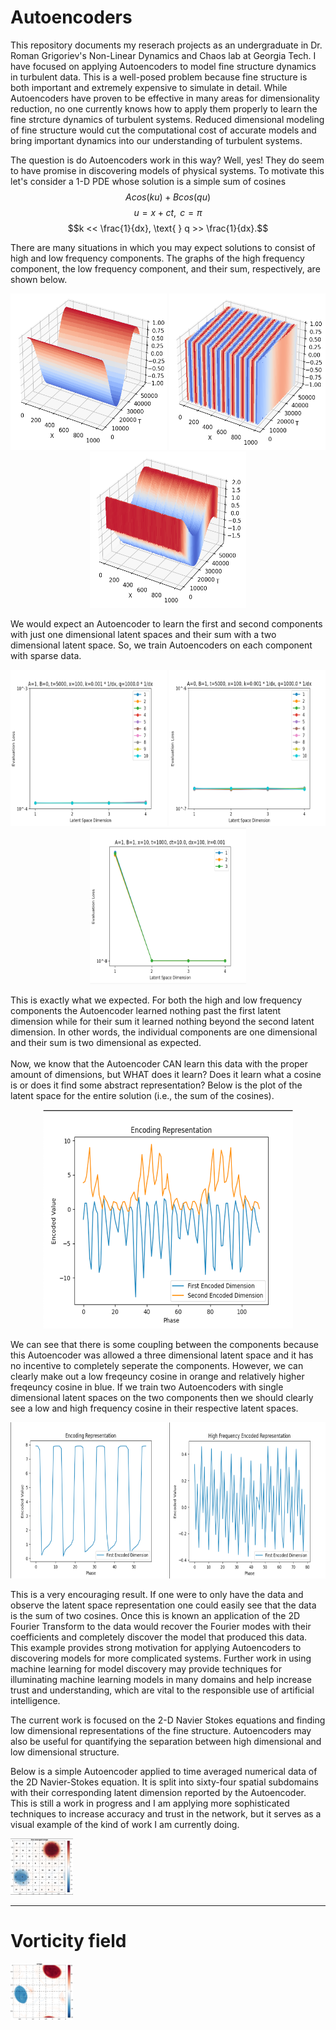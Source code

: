 # Autoencoders
This repository documents my reserach projects as an undergraduate in Dr. Roman Grigoriev's Non-Linear Dynamics and Chaos lab at Georgia Tech.
I have focused on applying Autoencoders to model fine structure dynamics in turbulent data. This is a well-posed problem because fine structure is both important and extremely expensive to simulate in detail. While Autoencoders have proven to be effective in many areas for dimensionality reduction, no one currently knows how to apply them properly to learn the fine strcture dynamics of turbulent systems.  Reduced dimensional modeling of fine structure would cut the computational cost of accurate models and bring important dynamics into our understanding of turbulent systems. 

The question is do Autoencoders work in this way? Well, yes! They do seem to have promise in discovering models of physical systems. To motivate this let's consider a 1-D PDE whose solution is a simple sum of cosines
$$Acos(ku) + Bcos(qu)$$
$$u=x+ct, \text{   } c=\pi$$
$$k << \frac{1}{dx}, \text{    } q >> \frac{1}{dx}.$$

There are many situations in which you may expect solutions to consist of high and low frequency components. The graphs of the high frequency component, the low frequency component, and their sum, respectively, are shown below.
<p float="left" align="center">
<img
  src="images/high.png"
  alt="Alt text"
  title="Low Frequency"
  width="250" height="250">
<img
  src="images/low.png"
  alt="Alt text"
  title="High Frequency"
  width="250" height="250">
<img
  src="images/sum.png"
  alt="Alt text"
  title="Sum"
  width="250" height="250">
</p>

We would expect an Autoencoder to learn the first and second components with just one dimensional latent spaces and their sum with a two dimensional latent space. So, we train Autoencoders on each component with sparse data.

<p float="left" align="center">
<img
  src="images/lowAE.png"
  alt="Alt text"
  title="Low Frequency"
  width="250" height="250">
<img
  src="images/highAE.png"
  alt="Alt text"
  title="High Frequency"
  width="250" height="250">
<img
  src="images/sumAE.png"
  alt="Alt text"
  title="Sum"
  width="250" height="250">
</p>

This is exactly what we expected. For both the high and low frequency components the Autoencoder learned nothing past the first latent dimension while for their sum it learned nothing beyond the second latent dimension. In other words, the individual components are one dimensional and their sum is two dimensional as expected. <br/> <br/>
Now, we know that the Autoencoder CAN learn this data with the proper amount of dimensions, but WHAT does it learn? Does it learn what a cosine is or does it find some abstract representation? Below is the plot of the latent space for the entire solution (i.e., the sum of the cosines).
<p align="center">
<img
  src="images/sumLatentSpace.png"
  alt="Alt text"
  title="Low Frequency"
  width="400" height="350">
</p>

We can see that there is some coupling between the components because this Autoencoder was allowed a three dimensional latent space and it has no incentive to completely seperate the components. However, we can clearly make out a low freqeuncy cosine in orange and relatively higher freqeuncy cosine in blue. If we train two Autoencoders with single dimensional latent spaces on the two components then we should clearly see a low and high frequency cosine in their respective latent spaces.

<p float="left" align="center">
<img
  src="images/lowLatentSpace.png"
  alt="Alt text"
  title="Low Frequency"
  width="250" height="250">
<img
  src="images/highLatentSpace.png"
  alt="Alt text"
  title="High Frequency"
  width="250" height="250">
</p>

This is a very encouraging result. If one were to only have the data and observe the latent space representation one could easily see that the data is the sum of two cosines. Once this is known an application of the 2D Fourier Transform to the data would recover the Fourier modes with their coefficients and completely discover the model that produced this data. This example provides strong motivation for applying Autoencoders to discovering models for more complicated systems. Further work in using machine learning for model discovery may provide techniques for illuminating machine learning models in many domains and help increase trust and understanding, which are vital to the responsible use of artificial intelligence.

The current work is focused on the 2-D Navier Stokes equations and finding low dimensional representations of the fine structure. Autoencoders may also be useful for quantifying the separation between high dimensional and low dimensional structure. 

Below is a simple Autoencoder applied to time averaged numerical data of the 2D Navier-Stokes equation. It is split into sixty-four spatial subdomains with their corresponding latent dimension reported by the Autoencoder. This is still a work in progress and I am applying more sophisticated techniques to increase accuracy and trust in the network, but it serves as a visual example of the kind of work I am currently doing. 

<img
  src="singlePeriodLatentDims.png"
  alt="Alt text"
  title="Optional title"
  style="display: inline-block; margin: 0 auto; max-width: 100px">


_______________________________________________________________
# Vorticity field

<img
  src="vorticity_images.gif"
  alt="Alt text"
  title="Optional title"
  style="display: inline-block; margin: 0 auto; max-width: 100px">
